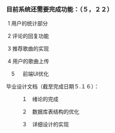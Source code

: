 ###  目前系统还需要完成功能：（５，２２）

​    1   用户的统计部分

​    2   评论的回复功能

​    3  推荐歌曲的实现

​     4   用户的歌曲上传

   　5 　 前端UI优化



毕业设计文档（截至完成日期５.１６）：

　　　１　绪论的完成

　　　２　数据库表结构的优化

　　　３　详细设计的实现







